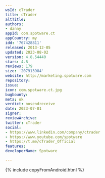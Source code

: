 ```yaml
---
wsId: cTrader
title: cTrader
altTitle: 
authors:
- danny
appId: com.spotware.ct
appCountry: my
idd: '767428811'
released: 2013-12-05
updated: 2023-08-02
version: 4.8.54440
stars: 4.8
reviews: 179
size: '207913984'
website: http://marketing.spotware.com
repository: 
issue: 
icon: com.spotware.ct.jpg
bugbounty: 
meta: ok
verdict: nosendreceive
date: 2023-07-01
signer: 
reviewArchive: 
twitter: cTrader
social:
- https://www.linkedin.com/company/ctrader
- https://www.youtube.com/spotware
- https://t.me/cTrader_Official
features: 
developerName: Spotware

---
```


{% include copyFromAndroid.html %}
